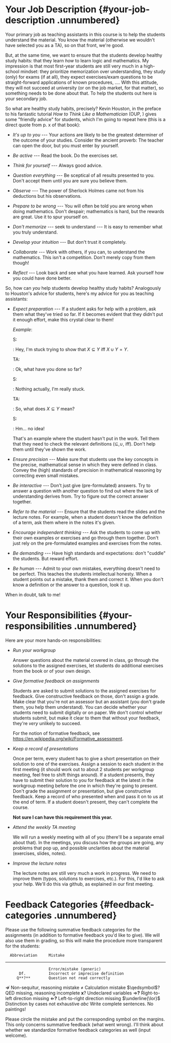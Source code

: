 # Your Job Description {#your-job-description .unnumbered}

Your primary job as teaching assistants in this course is to help the
students understand the material. You know the material (otherwise we
wouldn't have selected you as a TA), so on that front, we're good.

But, at the same time, we want to ensure that the students develop
healthy study habits: that they learn *how* to learn logic and
mathematics. My impression is that most first-year students are still
very much in a high-school mindset: they prioritize memorization over
understanding, they study (only) for exams (if at all), they expect
exercises/exam questions to be straight-forward applications of known
procedures, .... With this attitude, they will not succeed at university
(or on the job market, for that matter), so something needs to be done
about that. To help the students out here is your secondary job.

So what are healthy study habits, precisely? Kevin Houston, in the
preface to his fantastic tutorial *How to Think Like a Mathematician*
(OUP, ) gives some "friendly advice" for students, which I'm going to
repeat here (this is a direct quote from p. x of that book):

-   *It's up to you* --- Your actions are likely to be the greatest
    determiner of the outcome of your studies. Consider the ancient
    proverb: The teacher can open the door, but you must enter by
    yourself.

-   *Be active* --- Read the book. Do the exercises set.

-   *Think for yourself* --- Always good advice.

-   *Question everything* --- Be sceptical of all results presented to
    you. Don't accept them until you are sure you believe them.

-   *Observe* --- The power of Sherlock Holmes came not from his
    deductions but his observations.

-   *Prepare to be wrong* --- You will often be told you are wrong when
    doing mathematics. Don't despair; mathematics is hard, but the
    rewards are great. Use it to spur yourself on.

-   *Don't memorize* --- seek to understand --- It is easy to remember
    what you truly understand.

-   *Develop your intuition* --- But don't trust it completely.

-   *Collaborate* --- Work with others, if you can, to understand the
    mathematics. This isn't a competition. Don't merely copy from them
    though!

-   *Reflect* --- Look back and see what you have learned. Ask yourself
    how you could have done better.

So, how can *you* help students develop healthy study habits?
Analogously to Houston's advice for students, here's my advice for you
as teaching assistants:

-   *Expect preparation* --- If a student asks for help with a problem,
    ask them what they've tried so far. If it becomes evident that they
    didn't put it enough effort, make this crystal clear to them!

    *Example*:

    S:

    :   Hey, I'm stuck trying to show that $X\subseteq Y$ iff
        $X\cup Y=Y$.

    TA:

    :   Ok, what have you done so far?

    S:

    :   Nothing actually, I'm really stuck.

    TA:

    :   So, what does $X\subseteq Y$ mean?

    S:

    :   Hm\... no idea!

    That's an example where the student hasn't put in the work. Tell
    them that they need to check the relevant definitions
    ($\subseteq, \cup,$ iff). Don't help them until they've shown the
    work.

-   *Ensure precision* --- Make sure that students use the key concepts
    in the precise, mathematical sense in which they were defined in
    class. Convey the (high) standards of precision in mathematical
    reasoning by correcting even small mistakes.

-   *Be interactive* --- Don't just give (pre-formulated) answers. Try
    to answer a question with another question to find out where the
    lack of understanding derives from. Try to figure out the correct
    answer together.

-   *Refer to the material* --- Ensure that the students read the slides
    and the lecture notes. For example, when a student doesn't know the
    definition of a term, ask them where in the notes it's given.

-   *Encourage independent thinking* --- Ask the students to come up
    with their own examples or exercises and go through them together.
    Don't just rely on the pre-formulated examples and exercises from
    the notes.

-   *Be demanding* --- Have high standards and expectations: don't
    "cuddle" the students. But reward effort.

-   *Be human* --- Admit to your own mistakes, everything doesn't need
    to be perfect. This teaches the students intellectual honesty. When
    a student points out a mistake, thank them and correct it. When you
    don't know a definition or the answer to a question, look it up.

When in doubt, talk to me!

# Your Responsibilities {#your-responsibilities .unnumbered}

Here are your more hands-on responsibilities:

-   *Run your workgroup*

    Answer questions about the material covered in class, go through the
    solutions to the assigned exercises, let students do additional
    exercises from the book or of your own design.

-   *Give formative feedback on assignments*

    Students are asked to submit solutions to the assigned exercises for
    feedback. Give constructive feedback on those, don't assign a grade.
    Make clear that you're not an assessor but an assistant (you don't
    grade them, you help them understand). You can decide whether your
    students need to submit digitally or on paper. We don't control
    whether students submit, but make it clear to them that without your
    feedback, they're *very* unlikely to succeed.

    For the notion of formative feedback, see
    <https://en.wikipedia.org/wiki/Formative_assessment>.

-   *Keep a record of presentations*

    Once per term, every student has to give a short presentation on
    their solution to one of the exercises. Assign a session to each
    student in the first meeting (it should work out to about 2 students
    per workgroup meeting, feel free to shift things around). If a
    student presents, they have to submit their solution to you for
    feedback at the latest in the workgroup meeting before the one in
    which they're going to present. Don't grade the assignment or
    presentation, but give constructive feedback. Keep a record of who
    presented when and pass it on to us at the end of term. If a student
    doesn't present, they can't complete the course.

    **Not sure I can have this requirement this year.**

-   *Attend the weekly TA meeting*

    We will run a weekly meeting with all of you (there'll be a separate
    email about that). In the meetings, you discuss how the groups are
    going, any problems that pop up, and possible unclarities about the
    material (exercises, slides, notes).

-   *Improve the lecture notes*

    The lecture notes are still very much a work in progress. We need to
    improve them (typos, solutions to exercises, etc.). For this, I'd
    like to ask your help. We'll do this via github, as explained in our
    first meeting.

# Feedback Categories {#feedback-categories .unnumbered}

Please use the following summative feedback categories for the
assignments (in addition to formative feedback you'd like to give). We
will also use them in grading, so this will make the procedure more
transparent for the students:

      Abbreviation     Mistake
  -------------------- -------------------------------------
                       Error/mistake (generic)
          Df.          Incorrect or imprecise definition
         Q**?**        Question not read correctly
   $\not\Rightarrow$   Non-sequitur, reasoning mistake
         $\neq$        Calculation mistake
     $\qedsymbol$?     QED missing, reasoning incomplete
         **x**?        Undeclared variables
   $\Rightarrow$**?**  Right-to-left direction missing
   $\Leftarrow$**?**   Left-to-right direction missing
   $\underline{\lor}$  Distinction by cases not exhaustive
         $abc$         Write complete sentences.
                       No paintings!

Please circle the mistake and put the corresponding symbol on the
margins. This only concerns summative feedback (what went wrong). I'll
think about whether we standardize formative feedback categories as well
(input welcome).
